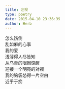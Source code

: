 ```yaml
---  
title: 注视  
type: poetry  
date: 2015-04-10 23:36:39  
author: Herb    
---  
```

怎么饬倒  
乱如麻的心事  
我的爱  
浅薄得人尽皆知  
从乌青的眼圈惊醒  
迎接一个明亮的对视  
我的脑袋怂得一片空白  
近乎于痴  

